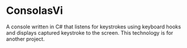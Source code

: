 # ConsolasVi
A console written in C# that listens for keystrokes using keyboard hooks and displays captured keystroke to the screen. This technology is for another project.
